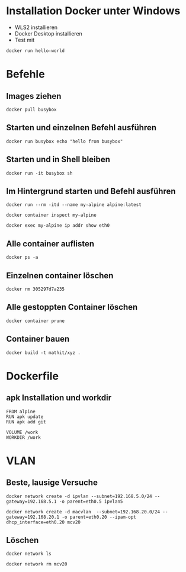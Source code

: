 # Installation Docker unter Windows
- WLS2 installieren
- Docker Desktop installieren
- Test mit 
```
docker run hello-world
```

# Befehle
## Images ziehen
```
docker pull busybox
```

## Starten und einzelnen Befehl ausführen
```
docker run busybox echo "hello from busybox"
```

## Starten und in Shell bleiben
```
docker run -it busybox sh
```

## Im Hintergrund starten und Befehl ausführen
```
docker run --rm -itd --name my-alpine alpine:latest

docker container inspect my-alpine

docker exec my-alpine ip addr show eth0
```

## Alle container auflisten
```
docker ps -a
```

## Einzelnen container löschen
```
docker rm 305297d7a235
```

## Alle gestoppten Container löschen
```
docker container prune
```

## Container bauen
```
docker build -t mathit/xyz .
```

# Dockerfile

## apk Installation und workdir
```
FROM alpine
RUN apk update
RUN apk add git

VOLUME /work
WORKDIR /work
```

# VLAN

## Beste, lausige Versuche

```
docker network create -d ipvlan --subnet=192.168.5.0/24 --gateway=192.168.5.1 -o parent=eth0.5 ipvlan5

docker network create -d macvlan  --subnet=192.168.20.0/24 --gateway=192.168.20.1 -o parent=eth0.20 --ipam-opt dhcp_interface=eth0.20 mcv20
```

## Löschen
```
docker network ls

docker network rm mcv20
```

